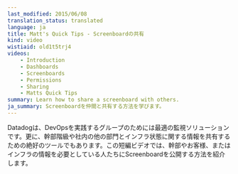 ```yaml
---
last_modified: 2015/06/08
translation_status: translated
language: ja
title: Matt's Quick Tips - Screenboardの共有
kind: video
wistiaid: old1t5trj4
videos:
    - Introduction
    - Dashboards
    - Screenboards
    - Permissions
    - Sharing
    - Matts Quick Tips
summary: Learn how to share a screenboard with others.
ja_summary: Screenboardを仲間と共有する方法を学びます。
---
```


<!-- Datadog is fantastic for DevOps groups, but it can also be valuable for the executive team and others at your company. In this short video you will see how easy it is to share your screenboard with your execs, your customers, or anyone else who needs to see the information. -->

Datadogは、DevOpsを実践するグループのためには最適の監視ソリューションです。更に、幹部階級や社内の他の部門とインフラ状態に関する情報を共有するための絶好のツールでもあります。この短編ビデオでは、幹部やお客様、またはインフラの情報を必要としている人たちにScreenboardを公開する方法を紹介します。

